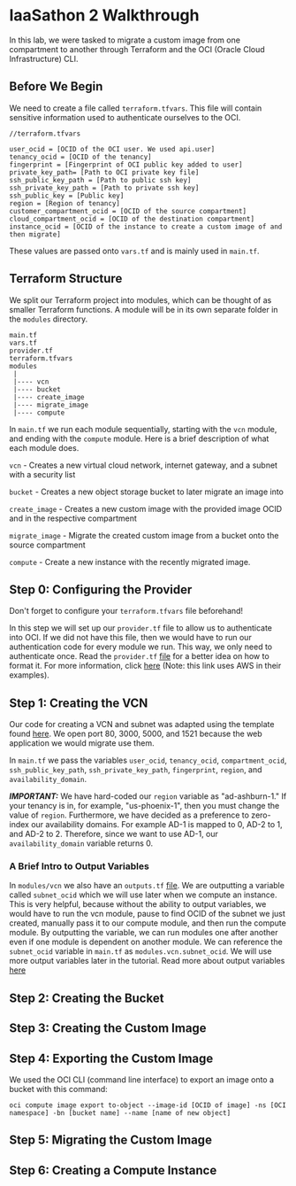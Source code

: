 # IaaSathon 2 Walkthrough

In this lab, we were tasked to migrate a custom image from one compartment to another through Terraform and the OCI (Oracle Cloud Infrastructure) CLI.

## Before We Begin

We need to create a file called `terraform.tfvars`. This file will contain sensitive information used to authenticate ourselves to the OCI.

```
//terraform.tfvars

user_ocid = [OCID of the OCI user. We used api.user]
tenancy_ocid = [OCID of the tenancy]
fingerprint = [Fingerprint of OCI public key added to user]
private_key_path= [Path to OCI private key file]
ssh_public_key_path = [Path to public ssh key]
ssh_private_key_path = [Path to private ssh key]
ssh_public_key = [Public key]
region = [Region of tenancy]
customer_compartment_ocid = [OCID of the source compartment]
cloud_compartment_ocid = [OCID of the destination compartment]
instance_ocid = [OCID of the instance to create a custom image of and then migrate]
```

These values are passed onto `vars.tf` and is mainly used in `main.tf`.

## Terraform Structure

We split our Terraform project into modules, which can be thought of as smaller Terraform functions. A module will be in its own separate folder in the `modules` directory.

```
main.tf
vars.tf
provider.tf
terraform.tfvars
modules
 |
 |---- vcn
 |---- bucket
 |---- create_image
 |---- migrate_image
 |---- compute

```

In `main.tf` we run each module sequentially, starting with the `vcn` module, and ending with the `compute` module. Here is a brief description of what each module does.

`vcn` - Creates a new virtual cloud network, internet gateway, and a subnet with a security list

`bucket` - Creates a new object storage bucket to later migrate an image into

`create_image` - Creates a new custom image with the provided image OCID and in the respective compartment

`migrate_image` - Migrate the created custom image from a bucket onto the source compartment

`compute` - Create a new instance with the recently migrated image.

## Step 0: Configuring the Provider

Don't forget to configure your `terraform.tfvars` file beforehand!

In this step we will set up our `provider.tf` file to allow us to authenticate into OCI. If we did not have this file, then we would have to run our authentication code for every module we run. This way, we only need to authenticate once. Read the `provider.tf` [file](provider.tf) for a better idea on how to format it. For more information, click [here](https://www.terraform.io/docs/configuration/providers.html) (Note: this link uses AWS in their examples).

## Step 1: Creating the VCN

Our code for creating a VCN and subnet was adapted using the template found [here](https://gist.github.com/lucassrg/9b97fb224cb4882d7db6b04a5b048ea8). We open port 80, 3000, 5000, and 1521 because the web application we would migrate use them.

In `main.tf` we pass the variables `user_ocid`, `tenancy_ocid`, `compartment_ocid`, `ssh_public_key_path`, `ssh_private_key_path`, `fingerprint`, `region`, and `availability_domain`. 

***IMPORTANT:*** We have hard-coded our `region` variable as "ad-ashburn-1." If your tenancy is in, for example, "us-phoenix-1", then you must change the value of `region`. Furthermore, we have decided as a preference to zero-index our availability domains. For example AD-1 is mapped to 0, AD-2 to 1, and AD-2 to 2. Therefore, since we want to use AD-1, our `availability_domain` variable returns 0.

### A Brief Intro to Output Variables

In `modules/vcn` we also have an `outputs.tf` [file](/modules/vcn/outputs.tf). We are outputting a variable called `subnet_ocid` which we will use later when we compute an instance. This is very helpful, because without the ability to output variables, we would have to run the vcn module, pause to find OCID of the subnet we just created, manually pass it to our compute module, and then run the compute module. By outputting the variable, we can run modules one after another even if one module is dependent on another module. We can reference the `subnet_ocid` variable in `main.tf` as `modules.vcn.subnet_ocid`. We will use more output variables later in the tutorial. Read more about output variables [here](https://www.terraform.io/intro/getting-started/outputs.html)

## Step 2: Creating the Bucket

## Step 3: Creating the Custom Image

## Step 4: Exporting the Custom Image

We used the OCI CLI (command line interface) to export an image onto a bucket with this command:

`oci compute image export to-object --image-id [OCID of image] -ns [OCI namespace] -bn [bucket name] --name [name of new object]`



## Step 5: Migrating the Custom Image

## Step 6: Creating a Compute Instance
